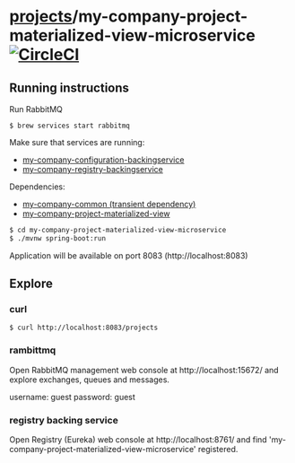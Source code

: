 # [projects](http://ivans-innovation-lab.github.io/projects)/my-company-project-materialized-view-microservice [![CircleCI](https://circleci.com/gh/ivans-innovation-lab/my-company-project-materialized-view-microservice.svg?style=svg)](https://circleci.com/gh/ivans-innovation-lab/my-company-project-materialized-view-microservice)

## Running instructions

Run RabbitMQ
```
$ brew services start rabbitmq
```

Make sure that services are running:

 - [my-company-configuration-backingservice](https://github.com/ivans-innovation-lab/my-company-configuration-backingservice)
 - [my-company-registry-backingservice](https://github.com/ivans-innovation-lab/my-company-registry-backingservice)
 
Dependencies:

 - [my-company-common (transient dependency)](https://github.com/ivans-innovation-lab/my-company-common)
 - [my-company-project-materialized-view](https://github.com/ivans-innovation-lab/my-company-project-materialized-view)

```bash
$ cd my-company-project-materialized-view-microservice
$ ./mvnw spring-boot:run
```

Application will be available on port 8083 (http://localhost:8083)

## Explore

### curl

```
$ curl http://localhost:8083/projects 
```

### rambittmq

Open RabbitMQ management web console at http://localhost:15672/ and explore exchanges, queues and messages.

username: guest
password: guest

### registry backing service

Open Registry (Eureka) web console at http://localhost:8761/ and find 'my-company-project-materialized-view-microservice' registered.


